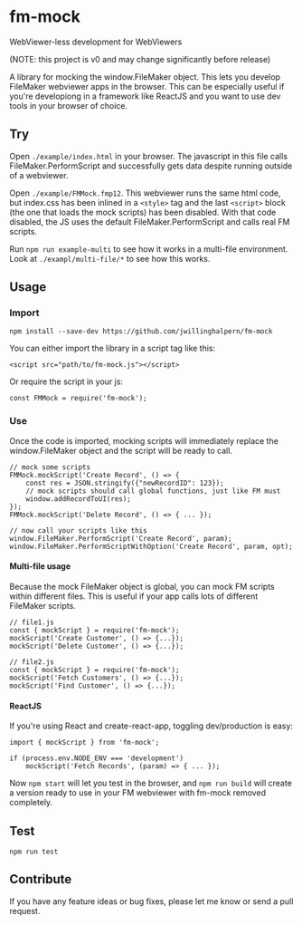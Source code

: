 # fm-mock

WebViewer-less development for WebViewers

(NOTE: this project is v0 and may change significantly before release)

A library for mocking the window.FileMaker object. This lets you develop FileMaker webviewer apps in the browser.
This can be especially useful if you're developiong in a framework like ReactJS and you want to use dev tools in your browser of choice.

## Try

Open `./example/index.html` in your browser. The javascript in this file calls FileMaker.PerformScript and successfully gets data despite running outside of a webviewer.

Open `./example/FMMock.fmp12`. This webviewer runs the same html code, but index.css has been inlined in a `<style>` tag and the last `<script>` block (the one that loads the mock scripts) has been disabled. With that code disabled, the JS uses the default FileMaker.PerformScript and calls real FM scripts.

Run `npm run example-multi` to see how it works in a multi-file environment. Look at `./exampl/multi-file/*` to see how this works.

## Usage

### Import

    npm install --save-dev https://github.com/jwillinghalpern/fm-mock

You can either import the library in a script tag like this:

    <script src="path/to/fm-mock.js"></script>

Or require the script in your js:

    const FMMock = require('fm-mock');

### Use

Once the code is imported, mocking scripts will immediately replace the window.FileMaker object and the script will be ready to call.

    // mock some scripts
    FMMock.mockScript('Create Record', () => {
        const res = JSON.stringify({"newRecordID": 123});
        // mock scripts should call global functions, just like FM must
        window.addRecordToUI(res);
    });
    FMMock.mockScript('Delete Record', () => { ... });

    // now call your scripts like this
    window.FileMaker.PerformScript('Create Record', param);
    window.FileMaker.PerformScriptWithOption('Create Record', param, opt);

#### Multi-file usage

Because the mock FileMaker object is global, you can mock FM scripts within different files. This is useful if your app calls lots of different FileMaker scripts.

    // file1.js
    const { mockScript } = require('fm-mock');
    mockScript('Create Customer', () => {...});
    mockScript('Delete Customer', () => {...});

    // file2.js
    const { mockScript } = require('fm-mock');
    mockScript('Fetch Customers', () => {...});
    mockScript('Find Customer', () => {...});

#### ReactJS

If you're using React and create-react-app, toggling dev/production is easy:

    import { mockScript } from 'fm-mock';

    if (process.env.NODE_ENV === 'development')
        mockScript('Fetch Records', (param) => { ... });

Now `npm start` will let you test in the browser, and `npm run build` will create a version ready to use in your FM webviewer with fm-mock removed completely.

## Test

    npm run test

## Contribute

If you have any feature ideas or bug fixes, please let me know or send a pull request.
